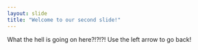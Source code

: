 ```yaml
---
layout: slide
title: "Welcome to our second slide!"
---
```

What the hell is going on here?!?!?!
Use the left arrow to go back!
